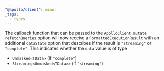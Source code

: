 ```yaml
---
"@apollo/client": minor
_tags:
  - types
---
```


The callback function that can be passed to the `ApolloClient.mutate`
`refetchQueries` option will now receive a `FormattedExecutionResult` with an
additional `dataState` option that describes if the result is `"streaming"`
or `"complete"`.
This indicates whether the `data` value is of type
* `Unmasked<TData>` (if `"complete"`)
* `Streaming<Unmasked<TData>>` (if `"streaming"`)
